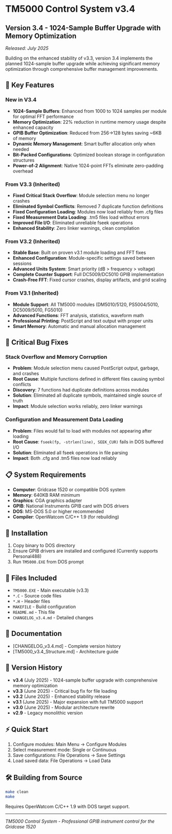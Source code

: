 # TM5000 Control System v3.4

## Version 3.4 - 1024-Sample Buffer Upgrade with Memory Optimization
*Released: July 2025*

Building on the enhanced stability of v3.3, version 3.4 implements the planned 1024-sample buffer upgrade while achieving significant memory optimization through comprehensive buffer management improvements.

## 🔧 Key Features

### New in V3.4
- **1024-Sample Buffers**: Enhanced from 1000 to 1024 samples per module for optimal FFT performance
- **Memory Optimization**: 22% reduction in runtime memory usage despite enhanced capacity
- **GPIB Buffer Optimization**: Reduced from 256→128 bytes saving ~6KB of memory
- **Dynamic Memory Management**: Smart buffer allocation only when needed
- **Bit-Packed Configurations**: Optimized boolean storage in configuration structures
- **Power-of-2 Alignment**: Native 1024-point FFTs eliminate zero-padding overhead

### From V3.3 (Inherited)
- **Fixed Critical Stack Overflow**: Module selection menu no longer crashes
- **Eliminated Symbol Conflicts**: Removed 7 duplicate function definitions
- **Fixed Configuration Loading**: Modules now load reliably from .cfg files
- **Fixed Measurement Data Loading**: .tm5 files load without errors
- **Improved File I/O**: Eliminated unreliable fseek operations
- **Enhanced Stability**: Zero linker warnings, clean compilation

### From V3.2 (Inherited)
- **Stable Base**: Built on proven v3.1 module loading and FFT fixes
- **Enhanced Configuration**: Module-specific settings saved between sessions
- **Advanced Units System**: Smart priority (dB > frequency > voltage)
- **Complete Counter Support**: Full DC5009/DC5010 GPIB implementation
- **Crash-Free FFT**: Fixed cursor crashes, display artifacts, and grid scaling

### From V3.1 (Inherited)
- **Module Support**: All TM5000 modules (DM5010/5120, PS5004/5010, DC5009/5010, FG5010)
- **Advanced Functions**: FFT analysis, statistics, waveform math
- **Professional Printing**: PostScript and text output with proper units
- **Smart Memory**: Automatic and manual allocation management

## 🐛 Critical Bug Fixes

### Stack Overflow and Memory Corruption
- **Problem**: Module selection menu caused PostScript output, garbage, and crashes
- **Root Cause**: Multiple functions defined in different files causing symbol conflicts
- **Discovery**: 7 functions had duplicate definitions across modules
- **Solution**: Eliminated all duplicate symbols, maintained single source of truth
- **Impact**: Module selection works reliably, zero linker warnings

### Configuration and Measurement Data Loading
- **Problem**: Files would fail to load with modules not appearing after loading
- **Root Cause**: `fseek(fp, -strlen(line), SEEK_CUR)` fails in DOS buffered I/O
- **Solution**: Eliminated all fseek operations in file parsing
- **Impact**: Both .cfg and .tm5 files now load reliably

## 📋 System Requirements

- **Computer**: Gridcase 1520 or compatible DOS system
- **Memory**: 640KB RAM minimum
- **Graphics**: CGA graphics adapter
- **GPIB**: National Instruments GPIB card with DOS drivers
- **DOS**: MS-DOS 5.0 or higher recommended
- **Compiler**: OpenWatcom C/C++ 1.9 (for rebuilding)

## 🚀 Installation

1. Copy binary to DOS directory
2. Ensure GPIB drivers are installed and configured (Currently supports Personal488)
3. Run `TM5000.EXE` from DOS prompt

## 📁 Files Included

- `TM5000.EXE` - Main executable (v3.3)
- `*.C` - Source code files
- `*.H` - Header files  
- `MAKEFILE` - Build configuration
- `README.md` - This file
- `CHANGELOG_v3.4.md` - Detailed changes

## 📖 Documentation

- [CHANGELOG_v3.4.md] - Complete version history
- [TM5000_v3.4_Structure.md] - Architecture guide

## 🔄 Version History

- **v3.4** (July 2025) - 1024-sample buffer upgrade with comprehensive memory optimization
- **v3.3** (June 2025) - Critical bug fix for file loading
- **v3.2** (June 2025) - Enhanced stability release
- **v3.1** (June 2025) - Major expansion with full TM5000 support
- **v3.0** (June 2025) - Modular architecture rewrite
- **v2.9** - Legacy monolithic version

## ⚡ Quick Start

1. Configure modules: Main Menu → Configure Modules
2. Select measurement mode: Single or Continuous
3. Save configurations: File Operations → Save Settings
4. Load saved data: File Operations → Load Data

## 🛠️ Building from Source

```bash
make clean
make
```

Requires OpenWatcom C/C++ 1.9 with DOS target support.

---
*TM5000 Control System - Professional GPIB instrument control for the Gridcase 1520*
